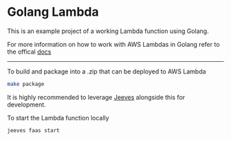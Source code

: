 # Golang Lambda

This is an example project of a working Lambda function using Golang.

For more information on how to work with AWS Lambdas in Golang refer to the offical [docs](https://docs.aws.amazon.com/lambda/latest/dg/lambda-golang.html)

---

To build and package into a .zip that can be deployed to AWS Lambda

```sh
make package
```

It is highly recommended to leverage [Jeeves](https://github.com/obscurelyme/jeeves) alongside this for development.

To start the Lambda function locally
```sh
jeeves faas start
```

